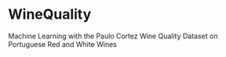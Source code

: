 # WineQuality
Machine Learning with the Paulo Cortez Wine Quality Dataset on Portuguese Red and White Wines
